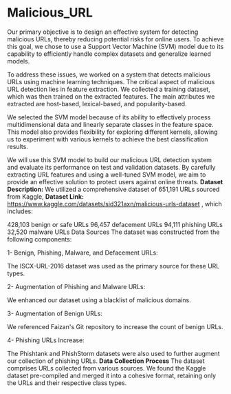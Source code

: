 # Malicious_URL
Our primary objective is to design an effective system for detecting malicious URLs, thereby reducing potential risks for online users. To achieve this goal, we chose to use a Support Vector Machine (SVM) model due to its capability to efficiently handle complex datasets and generalize learned models.

To address these issues, we worked on a system that detects malicious URLs using machine learning techniques. The critical aspect of malicious URL detection lies in feature extraction. We collected a training dataset, which was then trained on the extracted features. The main attributes we extracted are host-based, lexical-based, and popularity-based.

We selected the SVM model because of its ability to effectively process multidimensional data and linearly separate classes in the feature space. This model also provides flexibility for exploring different kernels, allowing us to experiment with various kernels to achieve the best classification results.

We will use this SVM model to build our malicious URL detection system and evaluate its performance on test and validation datasets. By carefully extracting URL features and using a well-tuned SVM model, we aim to provide an effective solution to protect users against online threats.
**Dataset Description:**
We utilized a comprehensive dataset of 651,191 URLs sourced from Kaggle, **Dataset Link:** https://www.kaggle.com/datasets/sid321axn/malicious-urls-dataset , which includes:

428,103 benign or safe URLs
96,457 defacement URLs
94,111 phishing URLs
32,520 malware URLs
Data Sources
The dataset was constructed from the following components:

1- Benign, Phishing, Malware, and Defacement URLs:

The ISCX-URL-2016 dataset was used as the primary source for these URL types.

2- Augmentation of Phishing and Malware URLs:

We enhanced our dataset using a blacklist of malicious domains.

3- Augmentation of Benign URLs:

We referenced Faizan's Git repository to increase the count of benign URLs.

4- Phishing URLs Increase:

The Phishtank and PhishStorm datasets were also used to further augment our collection of phishing URLs.
**Data Collection Process**
The dataset comprises URLs collected from various sources. We found the Kaggle dataset pre-compiled and merged it into a cohesive format, retaining only the URLs and their respective class types.
